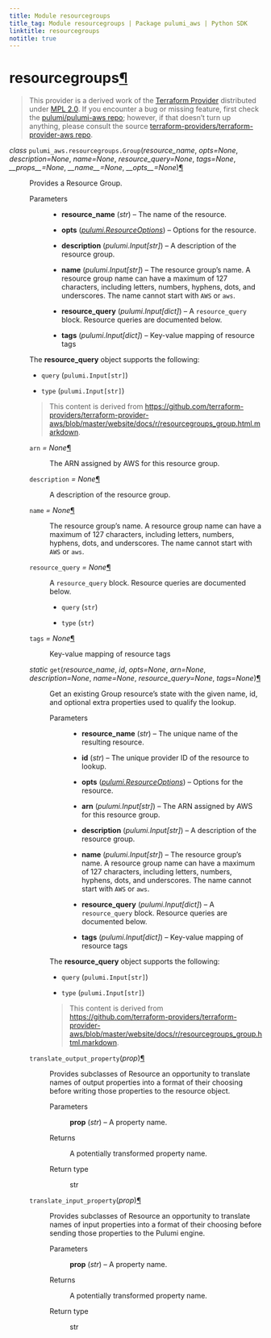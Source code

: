 ```yaml
---
title: Module resourcegroups
title_tag: Module resourcegroups | Package pulumi_aws | Python SDK
linktitle: resourcegroups
notitle: true
---
```


<div class="section" id="resourcegroups">
<h1>resourcegroups<a class="headerlink" href="#resourcegroups" title="Permalink to this headline">¶</a></h1>
<blockquote>
<div><p>This provider is a derived work of the <a class="reference external" href="https://github.com/terraform-providers/terraform-provider-aws">Terraform Provider</a> distributed under
<a class="reference external" href="https://www.mozilla.org/en-US/MPL/2.0/">MPL 2.0</a>. If you encounter a bug or missing feature, first check the
<a class="reference external" href="https://github.com/pulumi/pulumi-aws/issues">pulumi/pulumi-aws repo</a>; however, if that doesn’t turn up
anything, please consult the source <a class="reference external" href="https://github.com/terraform-providers/terraform-provider-aws/issues">terraform-providers/terraform-provider-aws repo</a>.</p>
</div></blockquote>
<span class="target" id="module-pulumi_aws.resourcegroups"></span><dl class="class">
<dt id="pulumi_aws.resourcegroups.Group">
<em class="property">class </em><code class="sig-prename descclassname">pulumi_aws.resourcegroups.</code><code class="sig-name descname">Group</code><span class="sig-paren">(</span><em class="sig-param">resource_name</em>, <em class="sig-param">opts=None</em>, <em class="sig-param">description=None</em>, <em class="sig-param">name=None</em>, <em class="sig-param">resource_query=None</em>, <em class="sig-param">tags=None</em>, <em class="sig-param">__props__=None</em>, <em class="sig-param">__name__=None</em>, <em class="sig-param">__opts__=None</em><span class="sig-paren">)</span><a class="headerlink" href="#pulumi_aws.resourcegroups.Group" title="Permalink to this definition">¶</a></dt>
<dd><p>Provides a Resource Group.</p>
<dl class="field-list simple">
<dt class="field-odd">Parameters</dt>
<dd class="field-odd"><ul class="simple">
<li><p><strong>resource_name</strong> (<em>str</em>) – The name of the resource.</p></li>
<li><p><strong>opts</strong> (<a class="reference internal" href="../../pulumi/#pulumi.ResourceOptions" title="pulumi.ResourceOptions"><em>pulumi.ResourceOptions</em></a>) – Options for the resource.</p></li>
<li><p><strong>description</strong> (<em>pulumi.Input</em><em>[</em><em>str</em><em>]</em>) – A description of the resource group.</p></li>
<li><p><strong>name</strong> (<em>pulumi.Input</em><em>[</em><em>str</em><em>]</em>) – The resource group’s name. A resource group name can have a maximum of 127 characters, including letters, numbers, hyphens, dots, and underscores. The name cannot start with <code class="docutils literal notranslate"><span class="pre">AWS</span></code> or <code class="docutils literal notranslate"><span class="pre">aws</span></code>.</p></li>
<li><p><strong>resource_query</strong> (<em>pulumi.Input</em><em>[</em><em>dict</em><em>]</em>) – A <code class="docutils literal notranslate"><span class="pre">resource_query</span></code> block. Resource queries are documented below.</p></li>
<li><p><strong>tags</strong> (<em>pulumi.Input</em><em>[</em><em>dict</em><em>]</em>) – Key-value mapping of resource tags</p></li>
</ul>
</dd>
</dl>
<p>The <strong>resource_query</strong> object supports the following:</p>
<ul class="simple">
<li><p><code class="docutils literal notranslate"><span class="pre">query</span></code> (<code class="docutils literal notranslate"><span class="pre">pulumi.Input[str]</span></code>)</p></li>
<li><p><code class="docutils literal notranslate"><span class="pre">type</span></code> (<code class="docutils literal notranslate"><span class="pre">pulumi.Input[str]</span></code>)</p></li>
</ul>
<blockquote>
<div><p>This content is derived from <a class="reference external" href="https://github.com/terraform-providers/terraform-provider-aws/blob/master/website/docs/r/resourcegroups_group.html.markdown">https://github.com/terraform-providers/terraform-provider-aws/blob/master/website/docs/r/resourcegroups_group.html.markdown</a>.</p>
</div></blockquote>
<dl class="attribute">
<dt id="pulumi_aws.resourcegroups.Group.arn">
<code class="sig-name descname">arn</code><em class="property"> = None</em><a class="headerlink" href="#pulumi_aws.resourcegroups.Group.arn" title="Permalink to this definition">¶</a></dt>
<dd><p>The ARN assigned by AWS for this resource group.</p>
</dd></dl>

<dl class="attribute">
<dt id="pulumi_aws.resourcegroups.Group.description">
<code class="sig-name descname">description</code><em class="property"> = None</em><a class="headerlink" href="#pulumi_aws.resourcegroups.Group.description" title="Permalink to this definition">¶</a></dt>
<dd><p>A description of the resource group.</p>
</dd></dl>

<dl class="attribute">
<dt id="pulumi_aws.resourcegroups.Group.name">
<code class="sig-name descname">name</code><em class="property"> = None</em><a class="headerlink" href="#pulumi_aws.resourcegroups.Group.name" title="Permalink to this definition">¶</a></dt>
<dd><p>The resource group’s name. A resource group name can have a maximum of 127 characters, including letters, numbers, hyphens, dots, and underscores. The name cannot start with <code class="docutils literal notranslate"><span class="pre">AWS</span></code> or <code class="docutils literal notranslate"><span class="pre">aws</span></code>.</p>
</dd></dl>

<dl class="attribute">
<dt id="pulumi_aws.resourcegroups.Group.resource_query">
<code class="sig-name descname">resource_query</code><em class="property"> = None</em><a class="headerlink" href="#pulumi_aws.resourcegroups.Group.resource_query" title="Permalink to this definition">¶</a></dt>
<dd><p>A <code class="docutils literal notranslate"><span class="pre">resource_query</span></code> block. Resource queries are documented below.</p>
<ul class="simple">
<li><p><code class="docutils literal notranslate"><span class="pre">query</span></code> (<code class="docutils literal notranslate"><span class="pre">str</span></code>)</p></li>
<li><p><code class="docutils literal notranslate"><span class="pre">type</span></code> (<code class="docutils literal notranslate"><span class="pre">str</span></code>)</p></li>
</ul>
</dd></dl>

<dl class="attribute">
<dt id="pulumi_aws.resourcegroups.Group.tags">
<code class="sig-name descname">tags</code><em class="property"> = None</em><a class="headerlink" href="#pulumi_aws.resourcegroups.Group.tags" title="Permalink to this definition">¶</a></dt>
<dd><p>Key-value mapping of resource tags</p>
</dd></dl>

<dl class="method">
<dt id="pulumi_aws.resourcegroups.Group.get">
<em class="property">static </em><code class="sig-name descname">get</code><span class="sig-paren">(</span><em class="sig-param">resource_name</em>, <em class="sig-param">id</em>, <em class="sig-param">opts=None</em>, <em class="sig-param">arn=None</em>, <em class="sig-param">description=None</em>, <em class="sig-param">name=None</em>, <em class="sig-param">resource_query=None</em>, <em class="sig-param">tags=None</em><span class="sig-paren">)</span><a class="headerlink" href="#pulumi_aws.resourcegroups.Group.get" title="Permalink to this definition">¶</a></dt>
<dd><p>Get an existing Group resource’s state with the given name, id, and optional extra
properties used to qualify the lookup.</p>
<dl class="field-list simple">
<dt class="field-odd">Parameters</dt>
<dd class="field-odd"><ul class="simple">
<li><p><strong>resource_name</strong> (<em>str</em>) – The unique name of the resulting resource.</p></li>
<li><p><strong>id</strong> (<em>str</em>) – The unique provider ID of the resource to lookup.</p></li>
<li><p><strong>opts</strong> (<a class="reference internal" href="../../pulumi/#pulumi.ResourceOptions" title="pulumi.ResourceOptions"><em>pulumi.ResourceOptions</em></a>) – Options for the resource.</p></li>
<li><p><strong>arn</strong> (<em>pulumi.Input</em><em>[</em><em>str</em><em>]</em>) – The ARN assigned by AWS for this resource group.</p></li>
<li><p><strong>description</strong> (<em>pulumi.Input</em><em>[</em><em>str</em><em>]</em>) – A description of the resource group.</p></li>
<li><p><strong>name</strong> (<em>pulumi.Input</em><em>[</em><em>str</em><em>]</em>) – The resource group’s name. A resource group name can have a maximum of 127 characters, including letters, numbers, hyphens, dots, and underscores. The name cannot start with <code class="docutils literal notranslate"><span class="pre">AWS</span></code> or <code class="docutils literal notranslate"><span class="pre">aws</span></code>.</p></li>
<li><p><strong>resource_query</strong> (<em>pulumi.Input</em><em>[</em><em>dict</em><em>]</em>) – A <code class="docutils literal notranslate"><span class="pre">resource_query</span></code> block. Resource queries are documented below.</p></li>
<li><p><strong>tags</strong> (<em>pulumi.Input</em><em>[</em><em>dict</em><em>]</em>) – Key-value mapping of resource tags</p></li>
</ul>
</dd>
</dl>
<p>The <strong>resource_query</strong> object supports the following:</p>
<ul class="simple">
<li><p><code class="docutils literal notranslate"><span class="pre">query</span></code> (<code class="docutils literal notranslate"><span class="pre">pulumi.Input[str]</span></code>)</p></li>
<li><p><code class="docutils literal notranslate"><span class="pre">type</span></code> (<code class="docutils literal notranslate"><span class="pre">pulumi.Input[str]</span></code>)</p></li>
</ul>
<blockquote>
<div><p>This content is derived from <a class="reference external" href="https://github.com/terraform-providers/terraform-provider-aws/blob/master/website/docs/r/resourcegroups_group.html.markdown">https://github.com/terraform-providers/terraform-provider-aws/blob/master/website/docs/r/resourcegroups_group.html.markdown</a>.</p>
</div></blockquote>
</dd></dl>

<dl class="method">
<dt id="pulumi_aws.resourcegroups.Group.translate_output_property">
<code class="sig-name descname">translate_output_property</code><span class="sig-paren">(</span><em class="sig-param">prop</em><span class="sig-paren">)</span><a class="headerlink" href="#pulumi_aws.resourcegroups.Group.translate_output_property" title="Permalink to this definition">¶</a></dt>
<dd><p>Provides subclasses of Resource an opportunity to translate names of output properties
into a format of their choosing before writing those properties to the resource object.</p>
<dl class="field-list simple">
<dt class="field-odd">Parameters</dt>
<dd class="field-odd"><p><strong>prop</strong> (<em>str</em>) – A property name.</p>
</dd>
<dt class="field-even">Returns</dt>
<dd class="field-even"><p>A potentially transformed property name.</p>
</dd>
<dt class="field-odd">Return type</dt>
<dd class="field-odd"><p>str</p>
</dd>
</dl>
</dd></dl>

<dl class="method">
<dt id="pulumi_aws.resourcegroups.Group.translate_input_property">
<code class="sig-name descname">translate_input_property</code><span class="sig-paren">(</span><em class="sig-param">prop</em><span class="sig-paren">)</span><a class="headerlink" href="#pulumi_aws.resourcegroups.Group.translate_input_property" title="Permalink to this definition">¶</a></dt>
<dd><p>Provides subclasses of Resource an opportunity to translate names of input properties into
a format of their choosing before sending those properties to the Pulumi engine.</p>
<dl class="field-list simple">
<dt class="field-odd">Parameters</dt>
<dd class="field-odd"><p><strong>prop</strong> (<em>str</em>) – A property name.</p>
</dd>
<dt class="field-even">Returns</dt>
<dd class="field-even"><p>A potentially transformed property name.</p>
</dd>
<dt class="field-odd">Return type</dt>
<dd class="field-odd"><p>str</p>
</dd>
</dl>
</dd></dl>

</dd></dl>

</div>
